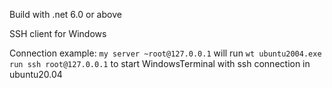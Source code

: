 
Build with .net 6.0 or above

SSH client for Windows

Connection example: `my server ~root@127.0.0.1` will run `wt ubuntu2004.exe run ssh root@127.0.0.1` to start WindowsTerminal with ssh connection in ubuntu20.04